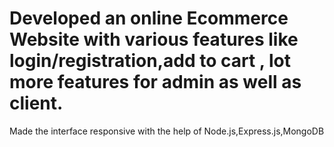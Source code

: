 # Developed an online Ecommerce Website with various features like login/registration,add to cart , lot more features for admin as well as client.
Made the interface responsive with the help of Node.js,Express.js,MongoDB
